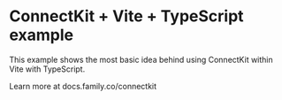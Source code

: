 # ConnectKit + Vite + TypeScript example

This example shows the most basic idea behind using ConnectKit within Vite with TypeScript.

Learn more at docs.family.co/connectkit
